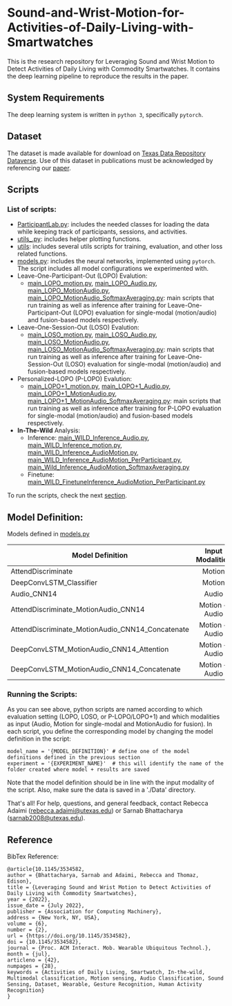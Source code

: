 # Sound-and-Wrist-Motion-for-Activities-of-Daily-Living-with-Smartwatches

This is the research repository for Leveraging Sound and Wrist Motion to Detect Activities of Daily Living with Commodity Smartwatches. It contains the deep learning pipeline to reproduce the results in the paper.


## System Requirements

The deep learning system is written in `python 3`, specifically `pytorch`.

## Dataset 

The dataset is made available for download on [Texas Data Repository Dataverse](https://doi.org/10.18738/T8/NNDFQD). Use of this dataset in publications must be acknowledged by referencing our [paper](#reference).


## Scripts 

### List of scripts:

- [ParticipantLab.py](ParticipantLab.py): includes the needed classes for loading the data while keeping track of participants, sessions, and activities. 
- [utils_.py](utils_.py): includes helper plotting functions.
- [utils](utils): includes several utils scripts for training, evaluation, and other loss related functions.
- [models.py](models.py): includes the neural networks, implemented using `pytorch`. The script includes all model configurations we experimented with.
- Leave-One-Participant-Out (LOPO) Evalution:
  - [main_LOPO_motion.py](main_LOPO_motion.py), [main_LOPO_Audio.py](main_LOPO_Audio.py), [main_LOPO_MotionAudio.py](main_LOPO_MotionAudio.py), [main_LOPO_MotionAudio_SoftmaxAveraging.py](main_LOPO_MotionAudio_SoftmaxAveraging.py): main scripts that run training as well as inference after training for Leave-One-Participant-Out (LOPO) evaluation for single-modal (motion/audio) and fusion-based models respectively.
- Leave-One-Session-Out (LOSO) Evalution:
  - [main_LOSO_motion.py](main_LOSO_motion.py), [main_LOSO_Audio.py](main_LOSO_Audio.py), [main_LOSO_MotionAudio.py](main_LOSO_MotionAudio.py), [main_LOSO_MotionAudio_SoftmaxAveraging.py](main_LOSO_MotionAudio_SoftmaxAveraging.py): main scripts that run training as well as inference after training for Leave-One-Session-Out (LOSO) evaluation for single-modal (motion/audio) and fusion-based models respectively.
- Personalized-LOPO (P-LOPO) Evalution:
  - [main_LOPO+1_motion.py](main_LOPO+1_motion.py), [main_LOPO+1_Audio.py](main_LOPO+1_Audio.py), [main_LOPO+1_MotionAudio.py](main_LOPO+1_MotionAudio.py), [main_LOPO+1_MotionAudio_SoftmaxAveraging.py](main_LOPO+1_MotionAudio_SoftmaxAveraging.py): main scripts that run training as well as inference after training for P-LOPO evaluation for single-modal (motion/audio) and fusion-based models respectively.
- **In-The-Wild** Analysis:
  - Inference: [main_WILD_Inference_Audio.py](main_WILD_Inference_Audio.py), [main_WILD_Inference_motion.py](main_WILD_Inference_motion.py), [main_WILD_Inference_AudioMotion.py](main_WILD_Inference_AudioMotion.py), [main_WILD_Inference_AudioMotion_PerParticipant.py](main_WILD_Inference_AudioMotion_PerParticipant.py), [main_Wild_Inference_AudioMotion_SoftmaxAveraging.py](main_Wild_Inference_AudioMotion_SoftmaxAveraging.py)
  - Finetune: [main_WILD_FinetuneInference_AudioMotion_PerParticipant.py](main_WILD_FinetuneInference_AudioMotion_PerParticipant.py) 

To run the scripts, check the next [section](#running-the-scripts).


## Model Definition:
Models defined in [models.py](models.py)
 
| Model Definition                                 | Input Modalities | Motion Model       | Audio Model | Fusion Method |
| ----------------                                 | :--------------: | :-----------:      | :---------: | :-----------: |
| AttendDiscriminate                               | Motion           | AttendDiscriminate | _           | _             |
| DeepConvLSTM_Classifier                          | Motion           | DeepConvLSTM       | _           | _             |
| Audio_CNN14                                      | Audio            | _                  | CNN14       | _             |
| AttendDiscriminate_MotionAudio_CNN14             | Motion + Audio   | AttendDiscriminate | CNN14       | Attention     |
| AttendDiscriminate_MotionAudio_CNN14_Concatenate | Motion + Audio   | AttendDiscriminate | CNN14       | Concatenate   |
| DeepConvLSTM_MotionAudio_CNN14_Attention         | Motion + Audio   | DeepConvLSTM       | CNN14       | Attention     |
| DeepConvLSTM_MotionAudio_CNN14_Concatenate       | Motion + Audio   | DeepConvLSTM       | CNN14       | Concatenate   |

### Running the Scripts:

As you can see above, python scripts are named according to which evaluation setting (LOPO, LOSO, or P-LOPO/LOPO+1) and which modalities as input (Audio, Motion for single-modal and MotionAudio for fusion). In each script, you define the corresponding model by changing the model definition in the script:
```
model_name = '{MODEL_DEFINITION}' # define one of the model definitions defined in the previous section
experiment = '{EXPERIMENT_NAME}'  # this will identify the name of the folder created where model + results are saved
``` 

Note that the model definition should be in line with the input modality of the script. Also, make sure the data is saved in a './Data' directory. 


That's all! For help, questions, and general feedback, contact Rebecca Adaimi (rebecca.adaimi@utexas.edu) or Sarnab Bhattacharya (sarnab2008@utexas.edu). 


## Reference 

BibTex Reference:

```
@article{10.1145/3534582,
author = {Bhattacharya, Sarnab and Adaimi, Rebecca and Thomaz, Edison},
title = {Leveraging Sound and Wrist Motion to Detect Activities of Daily Living with Commodity Smartwatches},
year = {2022},
issue_date = {July 2022},
publisher = {Association for Computing Machinery},
address = {New York, NY, USA},
volume = {6},
number = {2},
url = {https://doi.org/10.1145/3534582},
doi = {10.1145/3534582},
journal = {Proc. ACM Interact. Mob. Wearable Ubiquitous Technol.},
month = {jul},
articleno = {42},
numpages = {28},
keywords = {Activities of Daily Living, Smartwatch, In-the-wild, Multimodal classification, Motion sensing, Audio Classification, Sound Sensing, Dataset, Wearable, Gesture Recognition, Human Activity Recognition}
}
```